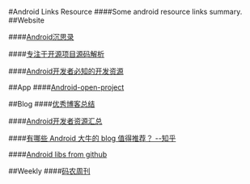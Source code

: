 #Android Links Resource
####Some android resource links summary.
##Website

####[Android沉思录](http://yeungeek.com/awesome-resources/)

####[专注于开源项目源码解析](http://codekk.com/open-source-project-analysis/)


####[Android开发者必知的开发资源](http://www.importnew.com/3988.html)


##App
 ####[Android-open-project](https://github.com/Trinea/android-open-project)

##Blog
 ####[优秀博客总结](https://github.com/android-cn/android-dev-cn)

####[Android开发者资源汇总](http://www.cnblogs.com/mainroadlee/p/android_resources_list.html)

####[有哪些 Android 大牛的 blog 值得推荐？ --知乎 ](http://www.zhihu.com/question/1977598)

####[Android libs from github](https://github.com/snowdream/awesome-android)

##Weekly
####[码农周刊](https://github.com/nemoTyrant/manong#ANDROID)
